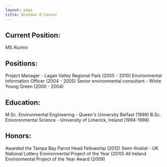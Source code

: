 ```yaml
---
layout: page
title: Brendan O'Connor
---
```



## Current Position:
MS Alumni
## Positions:
Project Manager - Lagan Valley Regional Park (2005 - 2010)
Environmental Information Officer (2004 - 2005)
Senior environmental consultant - White Young Green (2000 - 2004)
## Education:
M.Sc. Environmental Engineering - Queen's University Belfast (1999)
B.Sc. Enivoronmental Science - University of Limerick, Ireland (1994-1998)
## Honors: 
Awarded the Tampa Bay Parrot Head Fellowship (2012)
Semi-finalist - UK National Lottery Environmental Project of the Year (2010)
All Ireland Environmental Project of the Year Award (2009)
